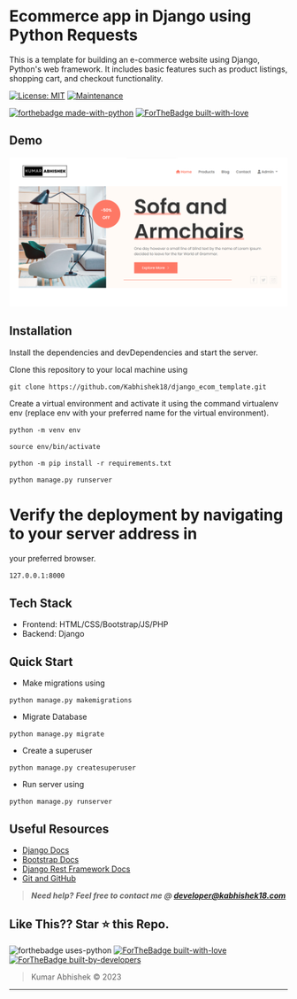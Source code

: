 # Ecommerce app in Django using Python Requests
This is a template for building an e-commerce website using Django, Python's web framework. It includes basic features such as product listings, shopping cart, and checkout functionality.

[![License: MIT](https://img.shields.io/badge/License-MIT-yellow.svg)](https://opensource.org/licenses/MIT)
[![Maintenance](https://img.shields.io/badge/Maintained%3F-yes-green.svg)](https://GitHub.com/Naereen/StrapDown.js/graphs/commit-activity)

[![forthebadge made-with-python](http://ForTheBadge.com/images/badges/made-with-python.svg)](https://www.python.org/)
[![ForTheBadge built-with-love](http://ForTheBadge.com/images/badges/built-with-love.svg)](https://GitHub.com/kabhishek18/)

## Demo
![Screenshots](https://github.com/Kabhishek18/django_ecom_template/blob/main/screenshot.png)

## Installation


Install the dependencies and devDependencies and start the server.

Clone this repository to your local machine using 
```shell
git clone https://github.com/Kabhishek18/django_ecom_template.git
```

Create a virtual environment and activate it using the command virtualenv env (replace env with your preferred name for the virtual environment).
```shell
python -m venv env
```
```shell
source env/bin/activate
```
```shell
python -m pip install -r requirements.txt
```
```shell
python manage.py runserver
```




# Verify the deployment by navigating to your server address in
your preferred browser.

```sh
127.0.0.1:8000
```

## Tech Stack
- Frontend: HTML/CSS/Bootstrap/JS/PHP
- Backend: Django


## Quick Start

- Make migrations using
```
python manage.py makemigrations
```
- Migrate Database
```
python manage.py migrate
```
- Create a superuser
```
python manage.py createsuperuser
```
- Run server using
```
python manage.py runserver 
```

## Useful Resources

- [Django Docs](https://docs.djangoproject.com/en/3.0/)
- [Bootstrap Docs](https://getbootstrap.com/docs/4.5/getting-started/introduction/)
- [Django Rest Framework Docs](https://www.django-rest-framework.org/)
- [Git and GitHub](https://www.digitalocean.com/community/tutorials/how-to-use-git-a-reference-guide)

> **_Need help?_** 
> **_Feel free to contact me @ [developer@kabhishek18.com](mailto:developer@kabhishek18.com?Subject=Developogram.com )_**

## Like This?? Star ⭐ this Repo.

![forthebadge uses-python](https://forthebadge.com/images/badges/made-with-python.svg)
[![ForTheBadge built-with-love](http://ForTheBadge.com/images/badges/built-with-love.svg)](https://github.com/Kabhishek18/developogram.com.git)
[![ForTheBadge built-by-developers](http://ForTheBadge.com/images/badges/built-by-developers.svg)](https://github.com/Kabhishek18/developogram.com.git)
> Kumar Abhishek &copy; 2023

***
